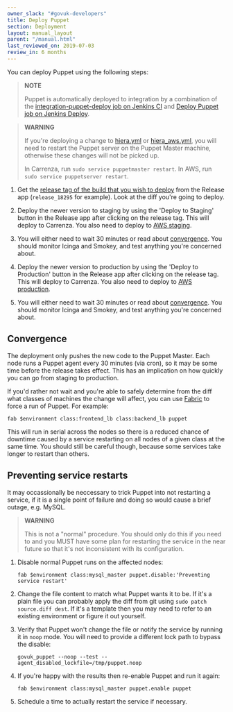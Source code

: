 ```yaml
---
owner_slack: "#govuk-developers"
title: Deploy Puppet
section: Deployment
layout: manual_layout
parent: "/manual.html"
last_reviewed_on: 2019-07-03
review_in: 6 months
---
```


You can deploy Puppet using the following steps:

> **NOTE**
>
> Puppet is automatically deployed to integration by a combination of the [integration-puppet-deploy job on Jenkins CI](https://ci.integration.publishing.service.gov.uk/job/integration-puppet-deploy/) and [Deploy Puppet job on Jenkins Deploy](https://deploy.integration.publishing.service.gov.uk/job/Deploy_Puppet/).

> **WARNING**
>
> If you're deploying a change to [hiera.yml](https://github.com/alphagov/govuk-puppet/blob/master/hiera.yml) or [hiera_aws.yml](https://github.com/alphagov/govuk-puppet/blob/master/hiera_aws.yml), you will need to restart the Puppet server on the Puppet Master machine, otherwise these changes will not be picked up.
>
> In Carrenza, run `sudo service puppetmaster restart`. In AWS, run `sudo service puppetserver restart`.

1. Get the [release tag of the build that you wish to deploy][tag] from the Release
app (`release_18295` for example). Look at the diff you're going to deploy.

2. Deploy the newer version to staging by using the 'Deploy to Staging' button in
the Release app after clicking on the release tag. This will deploy to Carrenza.
You also need to deploy to [AWS staging][stage-aws-deploy].

3. You will either need to wait 30 minutes or read about [convergence](#convergence).
You should monitor Icinga and Smokey, and test anything you're concerned about.

4. Deploy the newer version to production by using the 'Deploy to Production' button in
the Release app after clicking on the release tag. This will deploy to Carrenza.
You also need to deploy to [AWS production][prod-aws-deploy].

5. You will either need to wait 30 minutes or read about [convergence](#convergence).
You should monitor Icinga and Smokey, and test anything you're concerned about.

[tag]: https://release.publishing.service.gov.uk/applications/puppet
[stage-aws-deploy]: https://deploy.blue.staging.govuk.digital/job/Deploy_Puppet
[prod-aws-deploy]: https://deploy.blue.production.govuk.digital/job/Deploy_Puppet

## Convergence

The deployment only pushes the new code to the Puppet Master. Each node
runs a Puppet agent every 30 minutes (via cron), so it may be some time
before the release takes effect. This has an implication on how
quickly you can go from staging to production.

If you'd rather not wait and you're able to safely determine from the
diff what classes of machines the change will affect, you can use
[Fabric](https://github.com/alphagov/fabric-scripts) to force a run of
Puppet. For example:

    fab $environment class:frontend_lb class:backend_lb puppet

This will run in serial across the nodes so there is a reduced chance of
downtime caused by a service restarting on all nodes of a given
class at the same time. You should still be careful though, because
some services take longer to restart than others.

## Preventing service restarts

It may occassionally be neccessary to trick Puppet into not restarting a
service, if it is a single point of failure and doing so would cause a
brief outage, e.g. MySQL.

> **WARNING**
>
> This is not a "normal" procedure. You should only do this if you need
> to and you MUST have some plan for restarting the service in the near
> future so that it's not inconsistent with its configuration.

1.  Disable normal Puppet runs on the affected nodes:

        fab $environment class:mysql_master puppet.disable:'Preventing service restart'

2.  Change the file content to match what Puppet wants it to be. If it's
    a plain file you can probably apply the diff from git using
    `sudo patch source.diff dest`. If it's a template then you may need
    to refer to an existing environment or figure it out yourself.
3.  Verify that Puppet won't change the file or notify the service by
    running it in `noop` mode. You will need to provide a different lock
    path to bypass the disable:

        govuk_puppet --noop --test --agent_disabled_lockfile=/tmp/puppet.noop

4.  If you're happy with the results then re-enable Puppet and run it
    again:

        fab $environment class:mysql_master puppet.enable puppet

5.  Schedule a time to actually restart the service if necessary.
